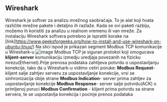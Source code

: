## Wireshark

Wireshark je softver za analizu mrežnog saobraćaja. To je alat koji hvata različite mrežne pakete i detaljno ih razlaže. Kada se ovi paketi razbiju, možemo ih koristiti za analizu u realnom vremenu ili van mreže.
Za instalaciju Wireshark softvera potrebno je ispratiti korake na [link]https://www.geeksforgeeks.org/how-to-install-and-use-wireshark-on-ubuntu-linux/)
Na slici ispod je prikazan segment Modbus TCP komunikacije u Wireshark-u
![image](https://user-images.githubusercontent.com/127748379/228205001-fe4d6c38-5da0-4afd-ad70-173287117f8c.png)
Modbus TCP je siguran protokol koji omogucava **klijent-server** komunikaciju izmedju uredjaja povezanih na fizicku mrezu(Ethernet).Prije prenosa podataka zahtijeva potvrdu o uspostavljanju konekcije, tako da u Wireshark-u vidimo cetiri poruke:
 **Modbus Request**- klijent salje zahtjev serveru za uspostavljanje konekcije, vrsi se sinhronizacija obije strane
 **Modbus Indication**- server prima zahtjev za uspostavljanje konekcije
 **Modbus Response**- server salje potvrdu(ACK) o primljenoj poruci 
 **Modbus Confirmation** - klijent prima potvrdu sa strane servera, te se uspostavlja konekcija i pocinje prenos podataka 
